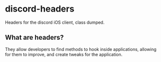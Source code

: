 # discord-headers
Headers for the discord iOS client, class dumped.

## What are headers?

They allow developers to find methods to hook inside applications, allowing for them to improve, and create tweaks for the application.
